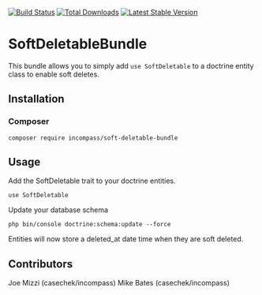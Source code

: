 [![Build Status](https://travis-ci.org/incompass/SoftDeletableBundle.svg?branch=master)](https://travis-ci.org/incompass/SoftDeletableBundle)
[![Total Downloads](https://poser.pugx.org/incompass/soft-deletable-bundle/downloads.svg)](https://packagist.org/packages/incompass/soft-deletable-bundle)
[![Latest Stable Version](https://poser.pugx.org/incompass/soft-deletable-bundle/v/stable.svg)](https://packagist.org/packages/incompass/soft-deletable-bundle)

SoftDeletableBundle
===================

This bundle allows you to simply add ```use SoftDeletable```
to a doctrine entity class to enable soft deletes.

Installation
------------

### Composer
```
composer require incompass/soft-deletable-bundle
```

Usage
-----

Add the SoftDeletable trait to your doctrine entities.

```
use SoftDeletable
```

Update your database schema
```
php bin/console doctrine:schema:update --force
```

Entities will now store a deleted_at date time when they are soft deleted.

Contributors
------------

Joe Mizzi (casechek/incompass)
Mike Bates (casechek/incompass)
